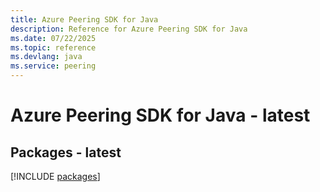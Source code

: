 ```yaml
---
title: Azure Peering SDK for Java
description: Reference for Azure Peering SDK for Java
ms.date: 07/22/2025
ms.topic: reference
ms.devlang: java
ms.service: peering
---
```

# Azure Peering SDK for Java - latest
## Packages - latest
[!INCLUDE [packages](peering-index.md)]